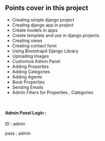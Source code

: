 <h2>Points cover in this project</h2>
<ul>
<li>Creating simple django project</li>
<li>Creating django app in project</li>
<li>Create models in apps</li>
<li>Create template and use in django projects.</li>
<li>Creating views</li>
<li>Creating contact form</li>
<li>Using Bootstrap4 Django Library</li>
<li>Uploading Images</li>
<li>Customize Admin Panel</li>
<li>Adding Properties&nbsp;</li>
<li>Adding Categories</li>
<li>Adding Agents</li>
<li>Book Properties</li>
<li>Sending Emails</li>
<li>Admin Filters for Properties , Categories&nbsp;</li>
</ul>
<p>&nbsp;</p>
<h4 style="text-align: left;">Admin Panel Login :</h4>
<p>ID : admin</p>
<p>pass : admin</p>
